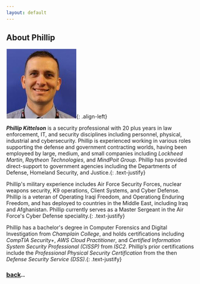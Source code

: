 ```yaml
---
layout: default
---
```


## About Phillip

![PhillProfile](./assets/images/PhillProfile.jpg){: .align-left}

**_Phillip Kittelson_** is a security professional with 20 plus years in law enforcement, IT, and security disciplines including personnel, physical, industrial and cybersecurity. Phillip is experienced working in various roles supporting the defense and government contracting worlds, having been employeed by large, medium, and small companies including _Lockheed Martin_, _Raytheon Technologies_, and _MindPoit Group_. Phillip has provided direct-support to government agencies including the Departments of Defense, Homeland Security, and Justice.{: .text-justify}

Phillip's military experience includes Air Force Security Forces, nuclear weapons security, K9 operations, Client Systems, and Cyber Defense. Phillip is a veteran of Operating Iraqi Freedom, and Operationg Enduring Freedom, and has deployed to countries in the Middle East, including Iraq and Afghanistan. Phillip currently serves as a Master Sergeant in the Air Force's Cyber Defense speciality.{: .text-justify}

Phillip has a bachelor's degree in Computer Forensics and Digital Investigation from _Champlain College_, and holds certifications including _CompTIA
Security+_, _AWS Cloud Practitioner_, and _Certified Information System Security Professional (CISSP)_ from _ISC2_. Phillip’s prior certifications include the
_Professional Physical Security Certification_ from the then _Defense Security Service (DSS)_.{: .text-justify}

### [back](./)..
